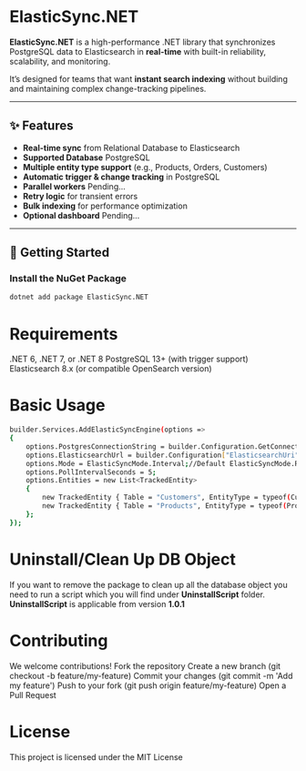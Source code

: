 # ElasticSync.NET

**ElasticSync.NET** is a high-performance .NET library that synchronizes PostgreSQL data to Elasticsearch in **real-time** with built-in reliability, scalability, and monitoring.

It’s designed for teams that want **instant search indexing** without building and maintaining complex change-tracking pipelines.

---

## ✨ Features

- **Real-time sync** from Relational Database to Elasticsearch
- **Supported Database** PostgreSQL
- **Multiple entity type support** (e.g., Products, Orders, Customers)
- **Automatic trigger & change tracking** in PostgreSQL
- **Parallel workers** Pending...
- **Retry logic** for transient errors
- **Bulk indexing** for performance optimization
- **Optional dashboard** Pending...

---

## 🚀 Getting Started

### Install the NuGet Package

```sh
dotnet add package ElasticSync.NET
```

# Requirements
.NET 6, .NET 7, or .NET 8
PostgreSQL 13+ (with trigger support)
Elasticsearch 8.x (or compatible OpenSearch version)

# Basic Usage
```sh
builder.Services.AddElasticSyncEngine(options =>
{
    options.PostgresConnectionString = builder.Configuration.GetConnectionString("DbConnectionString");
    options.ElasticsearchUrl = builder.Configuration["ElasticsearchUri"];
    options.Mode = ElasticSyncMode.Interval;//Default ElasticSyncMode.RealTime
    options.PollIntervalSeconds = 5;
    options.Entities = new List<TrackedEntity>
    {
        new TrackedEntity { Table = "Customers", EntityType = typeof(Customer), PrimaryKey = "Id", IndexName = "customers" },
        new TrackedEntity { Table = "Products", EntityType = typeof(Product), PrimaryKey = "Id", IndexName = "products" },
    };
});
```
# Uninstall/Clean Up DB Object

If you want to remove the package to clean up all the database object you need to run a script which you will find under **UninstallScript** folder. **UninstallScript** is applicable from version **1.0.1**

# Contributing

We welcome contributions!
Fork the repository
Create a new branch (git checkout -b feature/my-feature)
Commit your changes (git commit -m 'Add my feature')
Push to your fork (git push origin feature/my-feature)
Open a Pull Request

# License
This project is licensed under the MIT License
